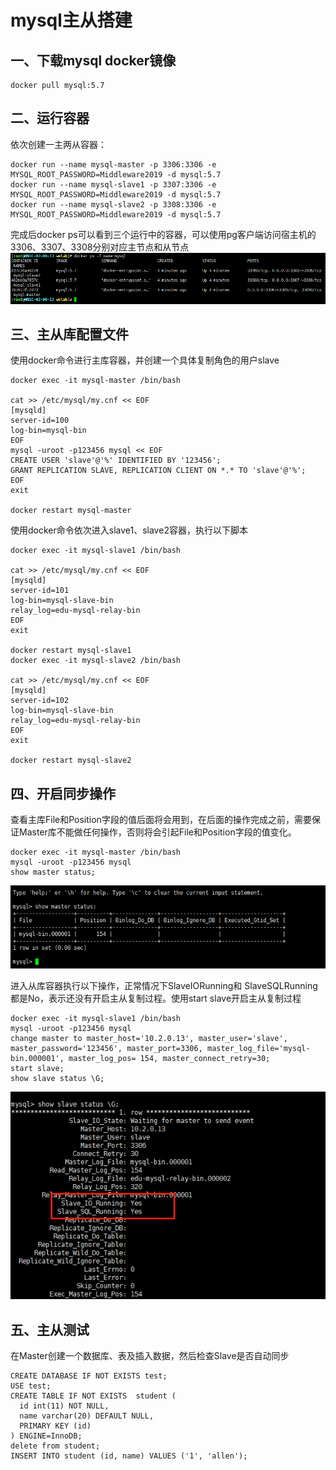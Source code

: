 # mysql主从搭建

## 一、下载mysql docker镜像

    docker pull mysql:5.7

## 二、运行容器


依次创建一主两从容器：

    docker run --name mysql-master -p 3306:3306 -e MYSQL_ROOT_PASSWORD=Middleware2019 -d mysql:5.7
    docker run --name mysql-slave1 -p 3307:3306 -e MYSQL_ROOT_PASSWORD=Middleware2019 -d mysql:5.7
    docker run --name mysql-slave2 -p 3308:3306 -e MYSQL_ROOT_PASSWORD=Middleware2019 -d mysql:5.7


完成后docker ps可以看到三个运行中的容器，可以使用pg客户端访问宿主机的3306、3307、3308分别对应主节点和从节点  
![](img/mysql_docker_ps.png)

## 三、主从库配置文件

使用docker命令进行主库容器，并创建一个具体复制角色的用户slave

```    
docker exec -it mysql-master /bin/bash

cat >> /etc/mysql/my.cnf << EOF
[mysqld]
server-id=100  
log-bin=mysql-bin
EOF
mysql -uroot -p123456 mysql << EOF
CREATE USER 'slave'@'%' IDENTIFIED BY '123456';
GRANT REPLICATION SLAVE, REPLICATION CLIENT ON *.* TO 'slave'@'%';
EOF
exit

docker restart mysql-master
```

使用docker命令依次进入slave1、slave2容器，执行以下脚本

```    
docker exec -it mysql-slave1 /bin/bash

cat >> /etc/mysql/my.cnf << EOF
[mysqld]
server-id=101
log-bin=mysql-slave-bin
relay_log=edu-mysql-relay-bin 
EOF
exit

docker restart mysql-slave1
docker exec -it mysql-slave2 /bin/bash

cat >> /etc/mysql/my.cnf << EOF
[mysqld]
server-id=102
log-bin=mysql-slave-bin
relay_log=edu-mysql-relay-bin 
EOF
exit

docker restart mysql-slave2
```

## 四、开启同步操作

查看主库File和Position字段的值后面将会用到，在后面的操作完成之前，需要保证Master库不能做任何操作，否则将会引起File和Position字段的值变化。

```
docker exec -it mysql-master /bin/bash
mysql -uroot -p123456 mysql
show master status;
```
![](img/mysql_docker_master_status.png)

进入从库容器执行以下操作，正常情况下SlaveIORunning和 SlaveSQLRunning都是No，表示还没有开启主从复制过程。使用start slave开启主从复制过程

```
docker exec -it mysql-slave1 /bin/bash
mysql -uroot -p123456 mysql
change master to master_host='10.2.0.13', master_user='slave', master_password='123456', master_port=3306, master_log_file='mysql-bin.000001', master_log_pos= 154, master_connect_retry=30;
start slave;
show slave status \G;
```
![](img/mysql_docker_slave_status.png)

	
## 五、主从测试

在Master创建一个数据库、表及插入数据，然后检查Slave是否自动同步

```
CREATE DATABASE IF NOT EXISTS test;
USE test;
CREATE TABLE IF NOT EXISTS  student (
  id int(11) NOT NULL,
  name varchar(20) DEFAULT NULL,
  PRIMARY KEY (id)
) ENGINE=InnoDB;
delete from student;
INSERT INTO student (id, name) VALUES ('1', 'allen'); 
```
